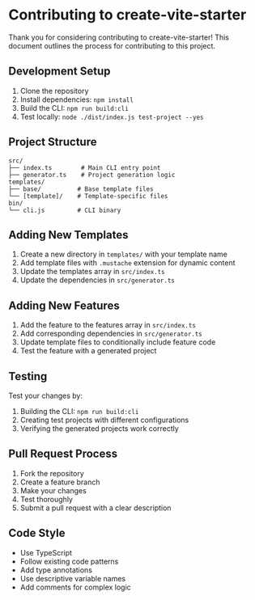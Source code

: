 # Contributing to create-vite-starter

Thank you for considering contributing to create-vite-starter! This document outlines the process for contributing to this project.

## Development Setup

1. Clone the repository
2. Install dependencies: `npm install`
3. Build the CLI: `npm run build:cli`
4. Test locally: `node ./dist/index.js test-project --yes`

## Project Structure

```
src/
├── index.ts        # Main CLI entry point
├── generator.ts    # Project generation logic
templates/
├── base/          # Base template files
└── [template]/    # Template-specific files
bin/
└── cli.js         # CLI binary
```

## Adding New Templates

1. Create a new directory in `templates/` with your template name
2. Add template files with `.mustache` extension for dynamic content
3. Update the templates array in `src/index.ts`
4. Update the dependencies in `src/generator.ts`

## Adding New Features

1. Add the feature to the features array in `src/index.ts`
2. Add corresponding dependencies in `src/generator.ts`
3. Update template files to conditionally include feature code
4. Test the feature with a generated project

## Testing

Test your changes by:
1. Building the CLI: `npm run build:cli`
2. Creating test projects with different configurations
3. Verifying the generated projects work correctly

## Pull Request Process

1. Fork the repository
2. Create a feature branch
3. Make your changes
4. Test thoroughly
5. Submit a pull request with a clear description

## Code Style

- Use TypeScript
- Follow existing code patterns
- Add type annotations
- Use descriptive variable names
- Add comments for complex logic
